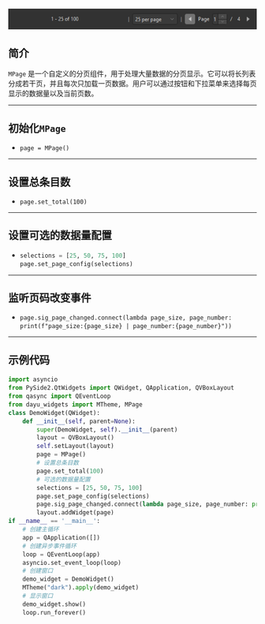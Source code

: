 ![img_53.png](img_53.png)
## 简介
`MPage` 是一个自定义的分页组件，用于处理大量数据的分页显示。它可以将长列表分成若干页，并且每次只加载一页数据。用户可以通过按钮和下拉菜单来选择每页显示的数据量以及当前页数。
******
## 初始化`MPage`
  - `page = MPage()`
********
## 设置总条目数
  - `page.set_total(100)`
******
## 设置可选的数据量配置
  - ```python
    selections = [25, 50, 75, 100] 
    page.set_page_config(selections)
    ```
******
## 监听页码改变事件
  - `page.sig_page_changed.connect(lambda page_size, page_number: print(f"page_size:{page_size} | page_number:{page_number}"))`
******
## 示例代码

```python
import asyncio
from PySide2.QtWidgets import QWidget, QApplication, QVBoxLayout
from qasync import QEventLoop
from dayu_widgets import MTheme, MPage
class DemoWidget(QWidget):
    def __init__(self, parent=None):
        super(DemoWidget, self).__init__(parent)
        layout = QVBoxLayout()
        self.setLayout(layout)
        page = MPage()
        # 设置总条目数
        page.set_total(100)
        # 可选的数据量配置
        selections = [25, 50, 75, 100]
        page.set_page_config(selections)
        page.sig_page_changed.connect(lambda page_size, page_number: print(f"page_size:{page_size} | page_number:{page_number}"))
        layout.addWidget(page)
if __name__ == '__main__':
    # 创建主循环
    app = QApplication([])
    # 创建异步事件循环
    loop = QEventLoop(app)
    asyncio.set_event_loop(loop)
    # 创建窗口
    demo_widget = DemoWidget()
    MTheme("dark").apply(demo_widget)
    # 显示窗口
    demo_widget.show()
    loop.run_forever()
